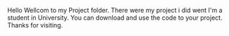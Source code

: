 Hello Wellcom to my Project folder.
There were my project i did went I'm a student in University.
You can download and use the code to your project.
Thanks for visiting.
